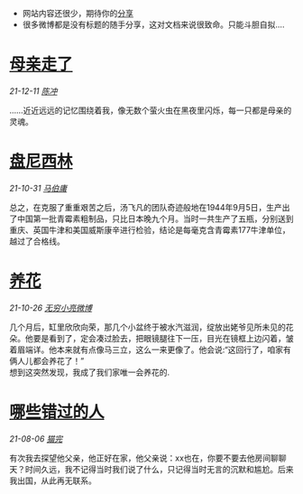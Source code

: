 * 网站内容还很少，期待你的[分享](/README.md?id=贡献)   
* 很多微博都是没有标题的随手分享，这对文档来说很致命。只能斗胆自拟....   

# [母亲走了](https://weibo.com/2824142045/L5wm88nET)  
*21-12-11 [陈冲](https://weibo.com/u/2824142045)*    

……近近远远的记忆围绕着我，像无数个萤火虫在黑夜里闪烁，每一只都是母亲的灵魂。


# [盘尼西林](https://weibo.com/1444865141/KFf3Xy6Jn)   
*21-10-31 [马伯庸](https://weibo.com/u/1444865141)*     

总之，在克服了重重艰苦之后，汤飞凡的团队奇迹般地在1944年9月5日，生产出了中国第一批青霉素粗制品，只比日本晚九个月。当时一共生产了五瓶，分别送到重庆、英国牛津和美国威斯康辛进行检验，结论是每毫克含青霉素177牛津单位，越过了合格线。

# [养花](https://weibo.com/1393017020/L3fZpFfIN)
*21-10-26  [无穷小亮微博](https://weibo.com/u/1393017020)*    

几个月后，缸里欣欣向荣，那几个小盆终于被水汽滋润，绽放出姥爷见所未见的花朵。他要是看到了，定会凑过脸去，把眼镜腿往下一压，目光在镜框上边闪着，皱着眉端详。他本来就有点像马三立，这么一来更像了。他会说:“这回行了，咱家有俩人儿都会养花了！”    
想到这突然发现，我成了我们家唯一会养花的.  

# [哪些错过的人](https://weibo.com/2274910670/KseavdCYh)    
*21-08-06 [猫完](https://weibo.com/u/2274910670)*  

有次我去探望他父亲，他正好在家，他父亲说：xx也在，你要不要去他房间聊聊天？时间久远，我不记得当时我们说了什么，只记得当时无言的沉默和尴尬。后来我出国，从此再无联系。